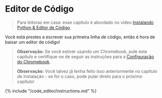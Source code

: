 # Editor de Código

> Para leitoras em casa: esse capítulo é abordado no vídeo [Instalando Python & Editor de Código](https://www.youtube.com/watch?v=pVTaqzKZCdA&t=4m43s).

Você está prestes a escrever sua primeira linha de código, então é hora de baixar um editor de código!

> **Observação:** Se você estiver usando um Chromebook, pule este capítulo e certifique-se de seguir as instruções para a [Configuração do Chromebook](../chromebook_setup/README.md).
> 
> **Observação:** Você talvez já tenha feito isso anteriormente no capítulo de Instalação - se for o caso, pode pular direto para o próximo capítulo!

{% include "/code_editor/instructions.md" %}
